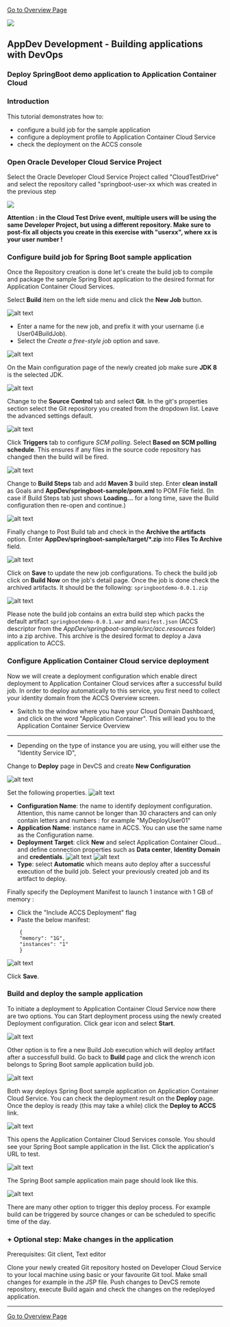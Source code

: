 
[Go to Overview Page](../Develop.md)

![](../../common/images/customer.logo2.png)
## AppDev Development - Building applications with DevOps ##
### Deploy SpringBoot demo application to Application Container Cloud ###

### Introduction ###

This tutorial demonstrates how to:

- configure a build job for the sample application
- configure a deployment profile to Application Container Cloud Service
- check the deployment on the ACCS console

### Open Oracle Developer Cloud Service Project ###

Select the Oracle Developer Cloud Service Project called "CloudTestDrive" and select the repository called "springboot-user-xx which was created in the previous step

![](images/dev004.png)

**Attention : in the Cloud Test Drive event, multiple users will be using the same Developer Project, but using a different repository.  Make sure to post-fix all objects you create in this exercise with "userxx", where xx is your user number !**

### Configure build job for Spring Boot sample application ###

Once the Repository creation is done let's create the build job to compile and package the sample Spring Boot application to the desired format for Application Container Cloud Services.

Select **Build** item on the left side menu and click the **New Job** button.

![alt text](images/05.new.job.png "Configure new build job")

- Enter a name for the new job, and prefix it with your username (i.e User04BuildJob). 
- Select the *Create a free-style job* option and save.

![alt text](images/NewJob.PNG "Create new build job")

On the Main configuration page of the newly created job make sure **JDK 8** is the selected JDK.

![alt text](images/06.job.main.png "Configure job")

Change to the **Source Control** tab and select **Git**. In the git's properties section select the Git repository you created from the dropdown list. Leave the advanced settings default.

![alt text](images/07.job.scm.png "Configure source control")

Click **Triggers** tab to configure *SCM polling*. Select **Based on SCM polling schedule**. This ensures if any files in the source code repository has changed then the build will be fired.

![alt text](images/07.scm.trigger.png "Configure source control")

Change to **Build Steps** tab and add **Maven 3** build step. Enter **clean install** as Goals and **AppDev/springboot-sample/pom.xml** to POM File field. (In case if Build Steps tab just shows **Loading...** for a long time, save the Build configuration then re-open and continue.)

![alt text](images/08.job.maven.png "Add build step")

Finally change to Post Build tab and check in the **Archive the artifacts** option. Enter **AppDev/springboot-sample/target/\*.zip** into **Files To Archive** field.

![alt text](images/09.job.post.png "Post build")

Click on **Save** to update the new job configurations. To check the build job click on **Build Now** on the job's detail page. Once the job is done check the archived artifacts. It should be the following: `springbootdemo-0.0.1.zip`

![alt text](images/10.build.artifacts.png "Build artifacts")

Please note the build job contains an extra build step which packs the default artifact `springbootdemo-0.0.1.war` and `manifest.json` (ACCS descriptor from the *AppDev/springboot-sample/src/acc.resources* folder) into a zip archive. This archive is the desired format to deploy a Java application to ACCS.

### Configure Application Container Cloud service deployment ###

Now we will create a deployment configuration which enable direct deployment to Application Container Cloud services after a successful build job. In order to deploy automatically to this service, you first need to collect your identity domain from the ACCS Overview screen.  

- Switch to the window where you have your Cloud Domain Dashboard, and click on the word "Application Container".  This will lead you to the Application Container Service Overview

-----

- Depending on the type of instance you are using, you will either use the "Identity Service ID", 

Change to **Deploy** page in DevCS and create **New Configuration** 

![alt text](images/11.new.deploy.png "New deploy configuration")

Set the following properties.
![alt text](images/NewDeploy.PNG "Deployment Configuration")

- **Configuration Name**: the name to identify deployment configuration. Attention, this name cannot be longer than 30  characters and can only contain letters and numbers : for example "MyDeployUser01"
- **Application Name**: instance name in ACCS. You can use the same name as the Configuration name.
- **Deployment Target**: click **New** and select Application Container Cloud... and define connection properties such as **Data center**, **Identity Domain** and **credentials**. 
![alt text](images/dev001.PNG "ACCS Configuration")
![alt text](images/dev002.PNG "ACCS Configuration")
- **Type**: select **Automatic** which means auto deploy after a successful execution of the build job. Select your previously created job and its artifact to deploy.


Finally specify the Deployment Manifest to launch 1 instance with 1 GB of memory : 
- Click the "Include ACCS Deployment" flag
- Paste the below manifest:

```
    {
    "memory": "1G",
    "instances": "1" 
    }
```

![alt text](images/DeploymentProfile.PNG "ACCS Deployment Profile")

Click **Save**. 

### Build and deploy the sample application ###

To initiate a deployment to Application Container Cloud Service now there are two options. You can Start deployment process using the newly created Deployment configuration. Click gear icon and select **Start**.

![alt text](images/14.deploy.start.png "Deployment Start")

Other option is to fire a new Build Job execution which will deploy artifact after a successfull build. Go back to **Build** page and click the wrench icon belongs to Spring Boot sample application build job.

![alt text](images/15.build.now.png "Build Now") 

Both way deploys Spring Boot sample application on Application Container Cloud Service. You can check the deployment result on the **Deploy** page. Once the deploy is ready (this may take a while) click the **Deploy to ACCS** link.

![alt text](images/16.deploy.ready.png "Deploy ready")

This opens the Application Container Cloud Services console. You should see your Spring Boot sample application in the list. Click the application's URL to test.

![alt text](images/17.accs.console.png "ACCS Console")

The Spring Boot sample application main page should look like this.

![alt text](images/18.sample.app.png "Sample Application")

There are many other option to trigger this deploy process. For example build can be triggered by source changes or can be scheduled to specific time of the day.

### + Optional step: Make changes in the application ###

Prerequisites: Git client, Text editor

Clone your newly created Git repository hosted on Developer Cloud Service to your local machine using basic or your favourite Git tool. Make small changes for example in the JSP file. Push changes to DevCS remote repository, execute Build again and check the changes on the redeployed application.

---
[Go to Overview Page](../Develop.md)
